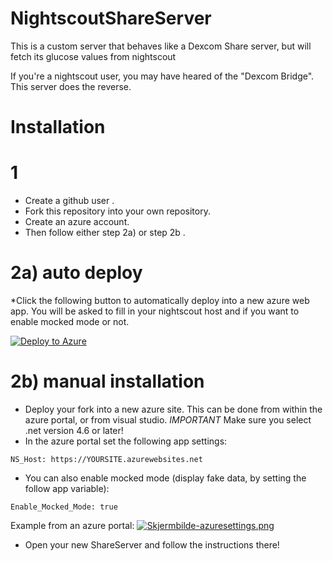 # NightscoutShareServer
This is a custom server that behaves like a Dexcom Share server, but will fetch its glucose values from nightscout

If you're a nightscout user, you may have heared of the "Dexcom Bridge". This server does the reverse.

# Installation

# 1
* Create a github user .
* Fork this repository into your own repository.
* Create an azure account.
* Then follow either step 2a) or step 2b .

# 2a) auto deploy
*Click the following button to automatically deploy into a new azure web app. You will be asked to fill in your nightscout host and if you want to enable mocked mode or not.

[![Deploy to Azure](http://azuredeploy.net/deploybutton.png)](https://azuredeploy.net/)

# 2b) manual installation
* Deploy your fork into a new azure site. This can be done from within the azure portal, or from visual studio. *IMPORTANT* Make sure you select .net version 4.6 or later!
* In the azure portal set the following app settings:
```code
NS_Host: https://YOURSITE.azurewebsites.net
```

* You can also enable mocked mode (display fake data, by setting the follow app variable): 
```code
Enable_Mocked_Mode: true
```
Example from an azure portal:
[![Skjermbilde-azuresettings.png](https://s8.postimg.org/jf7i24xn9/Skjermbilde-azuresettings.png)](https://postimg.org/image/cor0spahd/)

* Open your new ShareServer and follow the instructions there!
